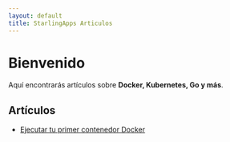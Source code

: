 ```yaml
---
layout: default
title: StarlingApps Articulos
---
```


# Bienvenido

Aquí encontrarás artículos sobre **Docker, Kubernetes, Go y más**.

## Artículos

- [Ejecutar tu primer contenedor Docker](articulos/ejecutar-primer-contenedor-docker.md)

